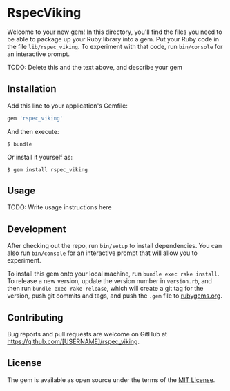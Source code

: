 # RspecViking

Welcome to your new gem! In this directory, you'll find the files you need to be able to package up your Ruby library into a gem. Put your Ruby code in the file `lib/rspec_viking`. To experiment with that code, run `bin/console` for an interactive prompt.

TODO: Delete this and the text above, and describe your gem

## Installation

Add this line to your application's Gemfile:

```ruby
gem 'rspec_viking'
```

And then execute:

    $ bundle

Or install it yourself as:

    $ gem install rspec_viking

## Usage

TODO: Write usage instructions here

## Development

After checking out the repo, run `bin/setup` to install dependencies. You can also run `bin/console` for an interactive prompt that will allow you to experiment.

To install this gem onto your local machine, run `bundle exec rake install`. To release a new version, update the version number in `version.rb`, and then run `bundle exec rake release`, which will create a git tag for the version, push git commits and tags, and push the `.gem` file to [rubygems.org](https://rubygems.org).

## Contributing

Bug reports and pull requests are welcome on GitHub at https://github.com/[USERNAME]/rspec_viking.


## License

The gem is available as open source under the terms of the [MIT License](http://opensource.org/licenses/MIT).

